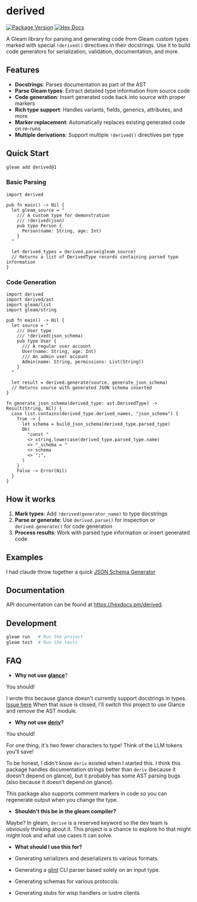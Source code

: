 # derived

[![Package Version](https://img.shields.io/hexpm/v/derived)](https://hex.pm/packages/derived)
[![Hex Docs](https://img.shields.io/badge/hex-docs-ffaff3)](https://hexdocs.pm/derived/)

A Gleam library for parsing and generating code from Gleam custom types marked
with special `!derived()` directives in their docstrings. Use it to build code
generators for serialization, validation, documentation, and more.

## Features

- **Docstrings**: Parses documentation as part of the AST
- **Parse Gleam types**: Extract detailed type information from source code
- **Code generation**: Insert generated code back into source with proper markers
- **Rich type support**: Handles variants, fields, generics, attributes, and more
- **Marker replacement**: Automatically replaces existing generated code on re-runs
- **Multiple derivations**: Support multiple `!derived()` directives per type

## Quick Start

```sh
gleam add derived@1
```

### Basic Parsing

```gleam
import derived

pub fn main() -> Nil {
  let gleam_source = "
    /// A custom type for demonstration
    /// !derived(json)
    pub type Person {
      Person(name: String, age: Int)
    }
  "

  let derived_types = derived.parse(gleam_source)
  // Returns a list of DerivedType records containing parsed type information
}
```

### Code Generation

```gleam
import derived
import derived/ast
import gleam/list
import gleam/string

pub fn main() -> Nil {
  let source = "
    /// User type
    /// !derived(json_schema)
    pub type User {
      /// A regular user account
      User(name: String, age: Int)
      /// An admin user account
      Admin(name: String, permissions: List(String))
    }
  "

  let result = derived.generate(source, generate_json_schema)
  // Returns source with generated JSON schema inserted
}

fn generate_json_schema(derived_type: ast.DerivedType) -> Result(String, Nil) {
  case list.contains(derived_type.derived_names, "json_schema") {
    True -> {
      let schema = build_json_schema(derived_type.parsed_type)
      Ok(
        "const "
        <> string.lowercase(derived_type.parsed_type.name)
        <> "_schema = "
        <> schema
        <> ";",
      )
    }
    False -> Error(Nil)
  }
}
```

## How it works

1. **Mark types**: Add `!derived(generator_name)` to type docstrings
2. **Parse or generate**: Use `derived.parse()` for inspection or
   `derived.generate()` for code generation
3. **Process results**: Work with parsed type information or insert generated
   code

## Examples

I had claude throw together a quick
[JSON Schema Generator](https://github.com/dusty-phillips/gleam-derived/tree/main/examples/json_schema)

## Documentation

API documentation can be found at <https://hexdocs.pm/derived>.

## Development

```sh
gleam run   # Run the project
gleam test  # Run the tests
```

## FAQ

- **Why not use [glance](https://hexdocs.pm/glance/glance.html)**?

You should!

I wrote this because glance doesn't currently support docstrings in types.
[Issue here](https://github.com/lpil/glance/issues/2) When that issue is
closed, I'll switch this project to use Glance and remove the AST module.

- **Why not use [deriv](https://github.com/bchase/deriv/blob/master/README.md)?**

You should!

For one thing, it's two fewer characters to type! Think of the LLM tokens
you'll save!

To be honest, I didn't know `deriv` existed when I started this. I think this
package handles documentation strings better than `deriv` (because it doesn't
depend on glance), but it probably has some AST parsing bugs (also because it
doesn't depend on glance).

This package also supports comment markers in code so you can regenerate output
when you change the type.

- **Shouldn't this be in the gleam compiler?**

Maybe? In gleam, `derive` is a reserved keyword so the dev team is obviously
thinking about it. This project is a chance to explore ho that might might look
and what use cases it can solve.

- **What should I use this for?**

- Generating serializers and deserializers to various formats.
- Generating a [glint](https://hexdocs.pm/glint/index.html) CLI parser based
  solely on an input type.
- Generating schemas for various protocols.
- Generating stubs for wisp handlers or lustre clients
